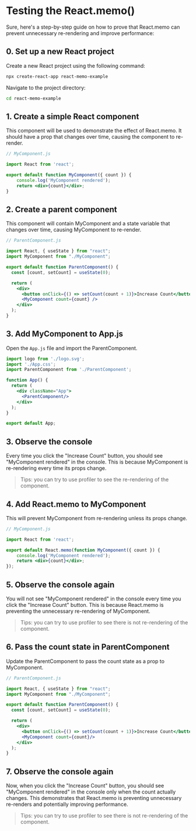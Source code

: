 

# Testing the React.memo()

Sure, here's a step-by-step guide on how to prove that React.memo can prevent unnecessary re-rendering and improve performance:

## 0. Set up a new React project
Create a new React project using the following command:

```bash
npx create-react-app react-memo-example 
```
Navigate to the project directory:

```bash
cd react-memo-example
```

## 1. Create a simple React component

This component will be used to demonstrate the effect of React.memo. It should have a prop that changes over time, causing the component to re-render.

```jsx
// MyComponent.js

import React from 'react';

export default function MyComponent({ count }) {
    console.log('MyComponent rendered');
    return <div>{count}</div>;
}
```

## 2. Create a parent component

This component will contain MyComponent and a state variable that changes over time, causing MyComponent to re-render.

```jsx
// ParentComponent.js

import React, { useState } from "react";
import MyComponent from "./MyComponent";

export default function ParentComponent() {
  const [count, setCount] = useState(0);

  return (
    <div>
      <button onClick={() => setCount(count + 1)}>Increase Count</button>
      <MyComponent count={count} />
    </div>
  );
}
```

## 3. Add MyComponent to App.js

Open the `App.js` file and import the ParentComponent.

```jsx
import logo from './logo.svg';
import './App.css';
import ParentComponent from './ParentComponent';

function App() {
  return (
    <div className="App">
      <ParentComponent/>
    </div>
  );
}

export default App;

```

## 3. Observe the console

Every time you click the "Increase Count" button, you should see "MyComponent rendered" in the console. This is because MyComponent is re-rendering every time its props change.

> Tips: you can try to use profiler to see the re-rendering of the component.

## 4. Add React.memo to MyComponent

This will prevent MyComponent from re-rendering unless its props change.

```jsx
// MyComponent.js

import React from 'react';

export default React.memo(function MyComponent({ count }) {
    console.log('MyComponent rendered');
    return <div>{count}</div>;
});
```

## 5. Observe the console again

You will not see "MyComponent rendered" in the console every time you click the "Increase Count" button. This is because React.memo is preventing the unnecessary re-rendering of MyComponent.

> Tips: you can try to use profiler to see there is not re-rendering of the component.

## 6. Pass the count state in ParentComponent 

Update the ParentComponent to pass the count state as a prop to MyComponent.

```jsx
// ParentComponent.js

import React, { useState } from "react";
import MyComponent from "./MyComponent";

export default function ParentComponent() {
  const [count, setCount] = useState(0);

  return (
    <div>
      <button onClick={() => setCount(count + 1)}>Increase Count</button>
      <MyComponent count={count}/>
    </div>
  );
}
```

## 7. Observe the console again

Now, when you click the "Increase Count" button, you should see "MyComponent rendered" in the console only when the count actually changes. This demonstrates that React.memo is preventing unnecessary re-renders and potentially improving performance.

> Tips: you can try to use profiler to see there is not re-rendering of the component.